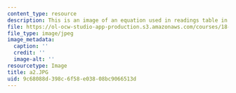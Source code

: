 ```yaml
---
content_type: resource
description: This is an image of an equation used in readings table in 13th row.
file: https://ol-ocw-studio-app-production.s3.amazonaws.com/courses/18-994-seminar-in-geometry-fall-2004/9c68088d398c6f58e03808bc9066513d_a2.JPG
file_type: image/jpeg
image_metadata:
  caption: ''
  credit: ''
  image-alt: ''
resourcetype: Image
title: a2.JPG
uid: 9c68088d-398c-6f58-e038-08bc9066513d
---
```

